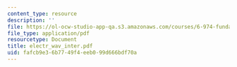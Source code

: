 ```yaml
---
content_type: resource
description: ''
file: https://ol-ocw-studio-app-qa.s3.amazonaws.com/courses/6-974-fundamentals-of-photonics-quantum-electronics-spring-2006/fafcb9e36b7749f4eeb099d666bdf70a_electr_wav_inter.pdf
file_type: application/pdf
resourcetype: Document
title: electr_wav_inter.pdf
uid: fafcb9e3-6b77-49f4-eeb0-99d666bdf70a
---
```

